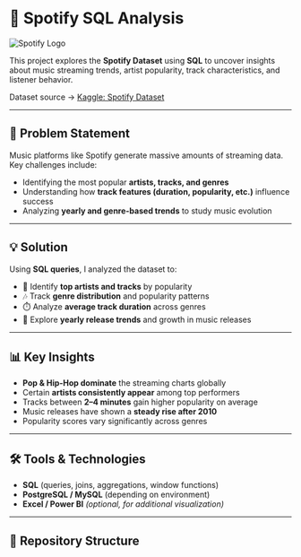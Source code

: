 # 🎵 Spotify SQL Analysis

![Spotify Logo](https://upload.wikimedia.org/wikipedia/commons/1/19/Spotify_logo_without_text.svg)

This project explores the **Spotify Dataset** using **SQL** to uncover insights about music streaming trends, artist popularity, track characteristics, and listener behavior.  

Dataset source → [Kaggle: Spotify Dataset](https://www.kaggle.com/datasets/sanjanchaudhari/spotify-dataset?resource=download)  

---

## 🚩 Problem Statement
Music platforms like Spotify generate massive amounts of streaming data.  
Key challenges include:  
- Identifying the most popular **artists, tracks, and genres**  
- Understanding how **track features (duration, popularity, etc.)** influence success  
- Analyzing **yearly and genre-based trends** to study music evolution  

---

## 💡 Solution
Using **SQL queries**, I analyzed the dataset to:  
- 🎤 Identify **top artists and tracks** by popularity  
- 🎶 Track **genre distribution** and popularity patterns  
- ⏱️ Analyze **average track duration** across genres  
- 📅 Explore **yearly release trends** and growth in music releases  

---

## 📊 Key Insights
- **Pop & Hip-Hop dominate** the streaming charts globally  
- Certain **artists consistently appear** among top performers  
- Tracks between **2–4 minutes** gain higher popularity on average  
- Music releases have shown a **steady rise after 2010**  
- Popularity scores vary significantly across genres  

---

## 🛠️ Tools & Technologies
- **SQL** (queries, joins, aggregations, window functions)  
- **PostgreSQL / MySQL** (depending on environment)  
- **Excel / Power BI** *(optional, for additional visualization)*  

---

## 📂 Repository Structure
